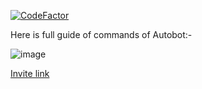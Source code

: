 [![CodeFactor](https://www.codefactor.io/repository/github/divyamsamarwal/autobot/badge)](https://www.codefactor.io/repository/github/divyamsamarwal/autobot)

Here is full guide of commands of Autobot:-

![image](https://user-images.githubusercontent.com/72195951/151958893-2066fa22-54cb-4f13-a7aa-bb17ec4fa58a.png)






[Invite link](https://discord.com/api/oauth2/authorize?client_id=858965828716331019&permissions=8&scope=bot%20applications.commands)
